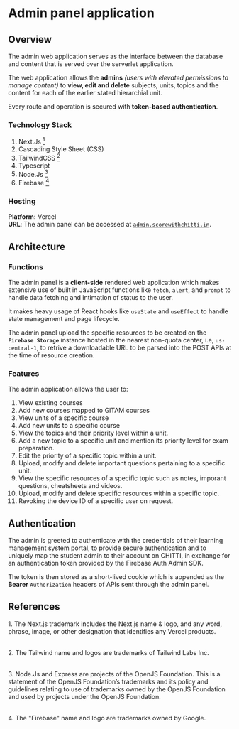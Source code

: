 # Admin panel application

## Overview

The admin web application serves as the interface between the database and content that is served over the serverlet application.

The web application allows the **admins** _(users with elevated permissions to manage content)_ to **view, edit and delete** subjects, units, topics and the content for each of the earlier stated hierarchial unit.

Every route and operation is secured with **token-based authentication**.

### Technology Stack

1. Next.Js [<sup>1</sup>](#references-1)
2. Cascading Style Sheet (CSS)
3. TailwindCSS [<sup>2</sup>](#references-2)
4. Typescript
5. Node.Js [<sup>3</sup>](#references-3)
6. Firebase [<sup>4</sup>](#references-4)

### Hosting

**Platform:** Vercel\
**URL**: The admin panel can be accessed at [`admin.scorewithchitti.in`](https://admin.scorewithchitti.in).

## Architecture

### Functions

The admin panel is a **client-side** rendered web application which makes extensive use of built in JavaScript functions like `fetch`, `alert`, and `prompt` to handle data fetching and intimation of status to the user.

It makes heavy usage of React hooks like `useState` and `useEffect` to handle state management and page lifecycle.

The admin panel upload the specific resources to be created on the **`Firebase Storage`** instance hosted in the nearest non-quota center, i.e, `us-central-1`, to retrive a downloadable URL to be parsed into the POST APIs at the time of resource creation.

### Features

The admin application allows the user to:

1. View existing courses
2. Add new courses mapped to GITAM courses
3. View units of a specific course
4. Add new units to a specific course
5. View the topics and their priority level within a unit.
6. Add a new topic to a specific unit and mention its priority level for exam preparation.
7. Edit the priority of a specific topic within a unit.
8. Upload, modify and delete important questions pertaining to a specific unit.
9. View the specific resources of a specific topic such as notes, imporant questions, cheatsheets and videos.
10. Upload, modify and delete specific resources within a specific topic.
11. Revoking the device ID of a specific user on request.

## Authentication

The admin is greeted to authenticate with the credentials of their learning management system portal, to provide secure authentication and to uniquely map the student admin to their account on CHITTI, in exchange for an authentication token provided by the Firebase Auth Admin SDK.

The token is then stored as a short-lived cookie which is appended as the **Bearer** `Authorization` headers of APIs sent through the admin panel.

## References

<span id="references-1">1. The Next.js trademark includes the Next.js name & logo, and any word, phrase, image, or other designation that identifies any Vercel products.</span><br/><br/>

<span id="references-2">2. The Tailwind name and logos are trademarks of Tailwind Labs Inc.</span><br/><br/>

<span id="references-3">3. Node.Js and Express are projects of the OpenJS Foundation. This is a statement of the OpenJS Foundation’s trademarks and its policy and guidelines relating to use of
trademarks owned by the OpenJS Foundation and used by projects under the OpenJS Foundation.</span><br/><br/>

<span id="references-4">4. The "Firebase" name and logo are trademarks owned by Google.</span><br/><br/>

